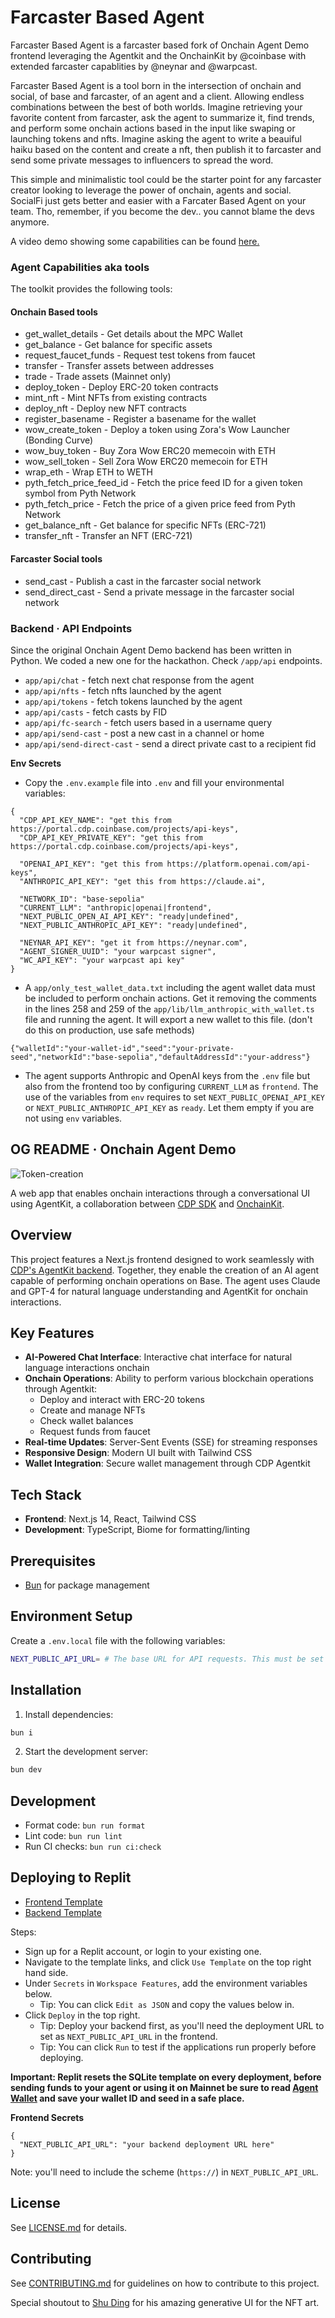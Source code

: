 # Farcaster Based Agent

Farcaster Based Agent is a farcaster based fork of Onchain Agent Demo frontend leveraging the Agentkit and the OnchainKit by @coinbase with extended farcaster capablities by @neynar and @warpcast.

Farcaster Based Agent is a tool born in the intersection of onchain and social, of base and farcaster, of an agent and a client. Allowing endless combinations between the best of both worlds.
Imagine retrieving your favorite content from farcaster, ask the agent to summarize it, find trends, and perform some onchain actions based in the input like swaping or launching tokens and nfts.
Imagine asking the agent to write a beauiful haiku based on the content and create a nft, then publish it to farcaster and send some private messages to influencers to spread the word. 

This simple and minimalistic tool could be the starter point for any farcaster creator looking to leverage the power of onchain, agents and social. 
SocialFi just gets better and easier with a Farcater Based Agent on your team. Tho, remember, if you become the dev.. you cannot blame the devs anymore.

A video demo showing some capabilities can be found [here.](https://youtu.be/6CmiZIh8gwU)

### Agent Capabilities aka tools

The toolkit provides the following tools:

#### Onchain Based tools

- get_wallet_details - Get details about the MPC Wallet
- get_balance - Get balance for specific assets
- request_faucet_funds - Request test tokens from faucet
- transfer - Transfer assets between addresses
- trade - Trade assets (Mainnet only)
- deploy_token - Deploy ERC-20 token contracts
- mint_nft - Mint NFTs from existing contracts
- deploy_nft - Deploy new NFT contracts
- register_basename - Register a basename for the wallet
- wow_create_token - Deploy a token using Zora's Wow Launcher (Bonding Curve)
- wow_buy_token - Buy Zora Wow ERC20 memecoin with ETH
- wow_sell_token - Sell Zora Wow ERC20 memecoin for ETH
- wrap_eth - Wrap ETH to WETH
- pyth_fetch_price_feed_id - Fetch the price feed ID for a given token symbol from Pyth Network
- pyth_fetch_price - Fetch the price of a given price feed from Pyth Network
- get_balance_nft - Get balance for specific NFTs (ERC-721)
- transfer_nft - Transfer an NFT (ERC-721)

#### Farcaster Social tools

- send_cast - Publish a cast in the farcaster social network
- send_direct_cast - Send a private message in the farcaster social network


### Backend · API Endpoints

Since the original Onchain Agent Demo backend has been written in Python. We coded a new one for the hackathon. Check `/app/api` endpoints.

- `app/api/chat` - fetch next chat response from the agent 
- `app/api/nfts` - fetch nfts launched by the agent
- `app/api/tokens` - fetch tokens launched by the agent
- `app/api/casts` - fetch casts by FID
- `app/api/fc-search` - fetch users based in a username query
- `app/api/send-cast` - post a new cast in a channel or home
- `app/api/send-direct-cast` - send a direct private cast to a recipient fid

**Env Secrets**

 - Copy the `.env.example` file into `.env` and fill your environmental variables:

```
{
  "CDP_API_KEY_NAME": "get this from https://portal.cdp.coinbase.com/projects/api-keys",
  "CDP_API_KEY_PRIVATE_KEY": "get this from https://portal.cdp.coinbase.com/projects/api-keys",
  
  "OPENAI_API_KEY": "get this from https://platform.openai.com/api-keys",
  "ANTHROPIC_API_KEY": "get this from https://claude.ai",
  
  "NETWORK_ID": "base-sepolia"
  "CURRENT_LLM": "anthropic|openai|frontend",
  "NEXT_PUBLIC_OPEN_AI_API_KEY": "ready|undefined",
  "NEXT_PUBLIC_ANTHROPIC_API_KEY": "ready|undefined",

  "NEYNAR_API_KEY": "get it from https://neynar.com",
  "AGENT_SIGNER_UUID": "your warpcast signer",
  "WC_API_KEY": "your warpcast api key"
}
```

 - A `app/only_test_wallet_data.txt` including the agent wallet data must be included to perform onchain actions. Get it removing the comments in the lines 258 and 259 of the `app/lib/llm_anthropic_with_wallet.ts` file and running the agent. It will export a new wallet to this file. (don't do this on production, use safe methods)

```
{"walletId":"your-wallet-id","seed":"your-private-seed","networkId":"base-sepolia","defaultAddressId":"your-address"}
```

 - The agent supports Anthropic and OpenAI keys from the `.env` file but also from the frontend too by configuring `CURRENT_LLM` as `frontend`. The use of the variables from `env` requires to set `NEXT_PUBLIC_OPENAI_API_KEY` or `NEXT_PUBLIC_ANTHROPIC_API_KEY` as `ready`. Let them empty if you are not using `env` variables.

## OG README · Onchain Agent Demo 

![Token-creation](https://github.com/user-attachments/assets/016c26cd-c599-4f7c-bafd-c8090069b53e)


A web app that enables onchain interactions through a conversational UI using AgentKit, a collaboration between [CDP SDK](https://docs.cdp.coinbase.com/) and [OnchainKit](https://onchainkit.xyz).

## Overview

This project features a Next.js frontend designed to work seamlessly with [CDP's AgentKit backend](https://github.com/coinbase/onchain-agent-demo-backend). Together, they enable the creation of an AI agent capable of performing onchain operations on Base. The agent uses Claude and GPT-4 for natural language understanding and AgentKit for onchain interactions.

## Key Features

- **AI-Powered Chat Interface**: Interactive chat interface for natural language interactions onchain
- **Onchain Operations**: Ability to perform various blockchain operations through Agentkit:
  - Deploy and interact with ERC-20 tokens
  - Create and manage NFTs
  - Check wallet balances
  - Request funds from faucet
- **Real-time Updates**: Server-Sent Events (SSE) for streaming responses
- **Responsive Design**: Modern UI built with Tailwind CSS
- **Wallet Integration**: Secure wallet management through CDP Agentkit

## Tech Stack

- **Frontend**: Next.js 14, React, Tailwind CSS
- **Development**: TypeScript, Biome for formatting/linting

## Prerequisites

- [Bun](https://bun.sh) for package management

## Environment Setup

Create a `.env.local` file with the following variables:

```bash
NEXT_PUBLIC_API_URL= # The base URL for API requests. This must be set to the endpoint of your backend service.
```

## Installation

1. Install dependencies:
```bash
bun i
```

2. Start the development server:
```bash
bun dev
```

## Development

- Format code: `bun run format`
- Lint code: `bun run lint`
- Run CI checks: `bun run ci:check`

## Deploying to Replit

- [Frontend Template](https://replit.com/@alissacrane1/onchain-agent-demo-frontend?v=1)
- [Backend Template](https://replit.com/@alissacrane1/onchain-agent-demo-backend?v=1)

Steps:
- Sign up for a Replit account, or login to your existing one.
- Navigate to the template links, and click `Use Template` on the top right hand side.
- Under `Secrets` in `Workspace Features`, add the environment variables below.
  - Tip: You can click `Edit as JSON` and copy the values below in.
- Click `Deploy` in the top right.
  - Tip: Deploy your backend first, as you'll need the deployment URL to set as `NEXT_PUBLIC_API_URL` in the frontend.
  - Tip: You can click `Run` to test if the applications run properly before deploying.



**Important: Replit resets the SQLite template on every deployment, before sending funds to your agent or using it on Mainnet be sure to read [Agent Wallet](https://github.com/coinbase/onchain-agent-demo-backend?tab=readme-ov-file#agent-wallet) and save your wallet ID and seed in a safe place.**

**Frontend Secrets**
```
{
  "NEXT_PUBLIC_API_URL": "your backend deployment URL here"
}
```

Note: you'll need to include the scheme (`https://`) in `NEXT_PUBLIC_API_URL`.

## License

See [LICENSE.md](LICENSE.md) for details.

## Contributing

See [CONTRIBUTING.md](CONTRIBUTING.md) for guidelines on how to contribute to this project.

Special shoutout to [Shu Ding](https://x.com/shuding) for his amazing generative UI for the NFT art.

